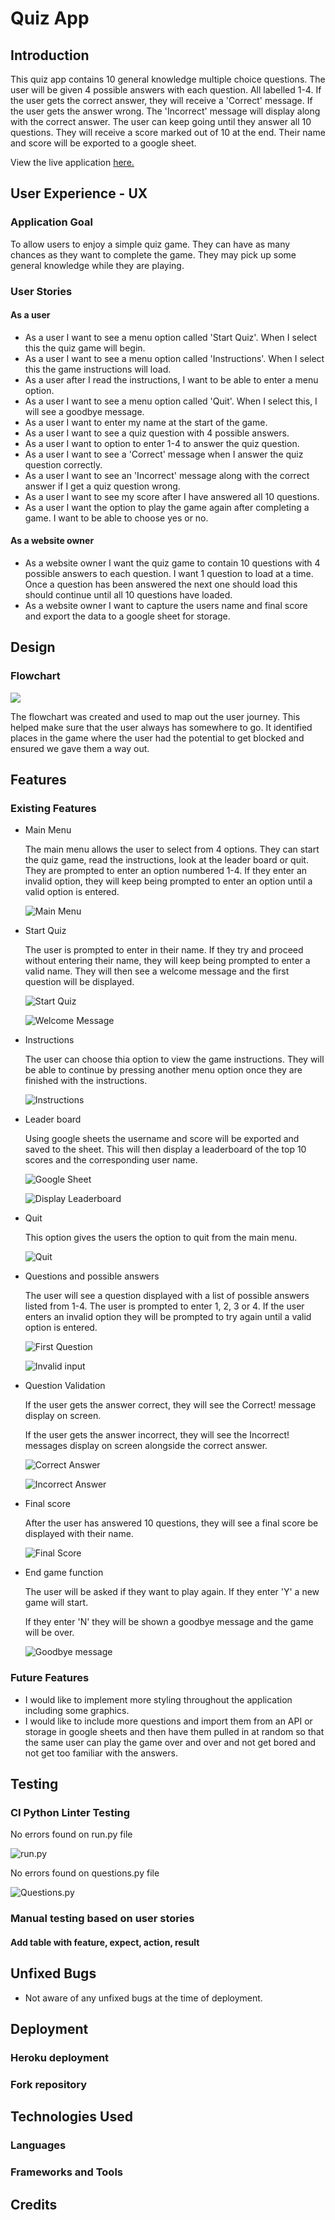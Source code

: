 # Quiz App


## Introduction
This quiz app contains 10 general knowledge multiple choice questions. The user will be given 4 possible answers with each question. All labelled 1-4. If the user gets the correct answer, they will receive a 'Correct' message. If the user gets the answer wrong. The 'Incorrect' message will display along with the correct answer. The user can keep going until they answer all 10 questions. They will receive a score marked out of 10 at the end. Their name and score will be exported to a google sheet.

View the live application [here.](https://pp3-quiz-lv.herokuapp.com/)

## User Experience - UX

### Application Goal

To allow users to enjoy a simple quiz game. They can have as many chances as they want to complete the game. They may pick up some general knowledge while they are playing.

### User Stories

#### As a user

* As a user I want to see a menu option called 'Start Quiz'. When I select this the quiz game will begin.
* As a user I want to see a menu option called 'Instructions'. When I select this the game instructions will load.
* As a user after I read the instructions, I want to be able to enter a menu option.
* As a user I want to see a menu option called 'Quit'. When I select this, I will see a goodbye message.
* As a user I want to enter my name at the start of the game.
* As a user I want to see a quiz question with 4 possible answers.
* As a user I want to option to enter 1-4 to answer the quiz question.
* As a user I want to see a 'Correct' message when I answer the quiz question correctly.
* As a user I want to see an 'Incorrect' message along with the correct answer if I get a quiz question wrong.
* As a user I want to see my score after I have answered all 10 questions.
* As a user I want the option to play the game again after completing a game. I want to be able to choose yes or no.

#### As a website owner

* As a website owner I want the quiz game to contain 10 questions with 4 possible answers to each question. I want 1 question to load at a time. Once a question has been answered the next one should load this should continue until all 10 questions have loaded.
* As a website owner I want to capture the users name and final score and export the data to a google sheet for storage.

## Design

### Flowchart

![](documentation/images/flowchart.png)

The flowchart was created and used to map out the user journey. This helped make sure that the user always has somewhere to go. It identified places in the game where the user had the potential to get blocked and ensured we gave them a way out. 

## Features

### Existing Features

* Main Menu

  The main menu allows the user to select from 4 options. They can start the quiz game, read the instructions, look at the leader board or quit. They are prompted to enter an option numbered 1-4. If they enter an invalid option, they will keep being prompted to enter an option until a valid option is entered.

  ![Main Menu](documentation/images/main_menu.png)


* Start Quiz

  The user is prompted to enter in their name. If they try and proceed without entering their name, they will keep being prompted to enter a valid name. They will then see a welcome message and the first question will be displayed.

  ![Start Quiz](documentation/images/user_name.png)

  ![Welcome Message](documentation/images/welcome_message.png)


* Instructions

  The user can choose thia option to view the game instructions. They will be able to continue by pressing another menu option once they are finished with the instructions.

  ![Instructions](documentation/images/instructions.png)


* Leader board

  Using google sheets the username and score will be exported and saved to the sheet. This will then display a leaderboard of the top 10 scores and the corresponding user name.

  ![Google Sheet](documentation/images/leaderboard_google_sheet.png)

  ![Display Leaderboard](documentation/images/leaderboard.png)


* Quit

  This option gives the users the option to quit from the main menu.

  ![Quit](documentation/images/quit.png)


* Questions and possible answers

  The user will see a question displayed with a list of possible answers listed from 1-4. The user is prompted to enter 1, 2, 3 or 4. If the user enters an invalid option they will be prompted to try again until a valid option is entered.

  ![First Question](documentation/images/first_question.png)

  ![Invalid input](documentation/images/invalid_input.png)


* Question Validation

  If the user gets the answer correct, they will see the Correct! message display on screen.

  If the user gets the answer incorrect, they will see the Incorrect! messages display on screen alongside the correct answer.

  ![Correct Answer](documentation/images/correct_answer.png)

  ![Incorrect Answer](documentation/images/incorrect_answer.png)


* Final score

  After the user has answered 10 questions, they will see a final score be displayed with their name.

  ![Final Score](documentation/images/final_score.png)


* End game function

  The user will be asked if they want to play again. If they enter 'Y' a new game will start. 

  If they enter 'N' they will be shown a goodbye message and the game will be over.

  ![Goodbye message](documentation/images/goodbye.png)


### Future Features

* I would like to implement more styling throughout the application including some graphics.
* I would like to include more questions and import them from an API or storage in google sheets and then have them pulled in at random so that the same user can play 
  the game over and over and not get bored and not get too familiar with the answers.

## Testing

### CI Python Linter Testing

No errors found on run.py file

![run.py](documentation/images/ci_python_linter.png)

No errors found on questions.py file

![Questions.py](documentation/images/questions_ci%20python_linter.png)


### Manual testing based on user stories

#### Add table with feature, expect, action, result

## Unfixed Bugs

* Not aware of any unfixed bugs at the time of deployment.

## Deployment

### Heroku deployment

### Fork repository

## Technologies Used

### Languages

### Frameworks and Tools

## Credits

